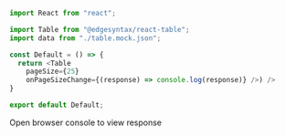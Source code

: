 ```js
import React from "react";

import Table from "@edgesyntax/react-table";
import data from "./table.mock.json";

const Default = () => {
  return <Table 
    pageSize={25} 
    onPageSizeChange={(response) => console.log(response)} />) />
}

export default Default;
```

Open browser console to view response
